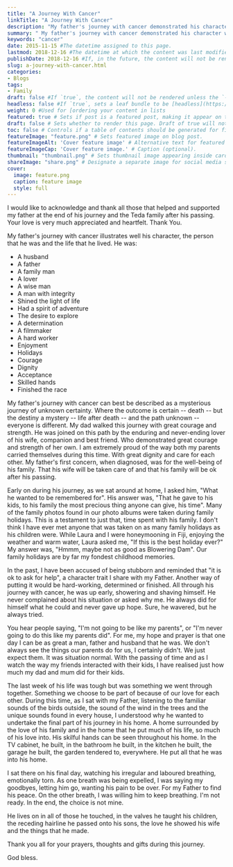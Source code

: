 ```yaml
---
title: "A Journey With Cancer"
linkTitle: "A Journey With Cancer"
description: "My father's journey with cancer demonstrated his character well, the person he was and the life that he lived."
summary: " My father's journey with cancer demonstrated his character well, the person he was and the life that he lived."
keywords: "cancer"
date: 2015-11-15 #The datetime assigned to this page.
lastmod: 2018-12-16 #The datetime at which the content was last modified.
publishDate: 2018-12-16 #If, in the future, the content will not be rendered unless the --buildFuture flag is passed to Hugo.
slug: a-journey-with-cancer.html
categories:
- Blogs
tags:
- Family
draft: false #If `true`, the content will not be rendered unless the `--buildDrafts` flag is passed to the `hugo` command.
headless: false #If `true`, sets a leaf bundle to be [headless](https://gohugo.io/content-management/page-bundles/#headless-bundle).
weight: 0 #Used for [ordering your content in lists
featured: true # Sets if post is a featured post, making it appear on the sidebar. A featured post won't be listed on the sidebar if it's the current page
draft: false # Sets whether to render this page. Draft of true will not be rendered.
toc: false # Controls if a table of contents should be generated for first-level links automatically.
featureImage: "feature.png" # Sets featured image on blog post.
featureImageAlt: 'Cover feature image' # Alternative text for featured image.
featureImageCap: 'Cover feature image.' # Caption (optional).
thumbnail: "thumbnail.png" # Sets thumbnail image appearing inside card on homepage.
shareImage: "share.png" # Designate a separate image for social media sharing.
cover:
  image: feature.png
  caption: feature image
  style: full
---
```


I would like to acknowledge and thank all those that helped and supported my father at the end of his journey and the Teda family after his passing. Your love is very much appreciated and heartfelt. Thank You.

My father's journey with cancer illustrates well his character, the person that he was and the life that he lived. He was:

- A husband
- A father
- A family man
- A lover
- A wise man
- A man with integrity
- Shined the light of life
- Had a spirit of adventure
- The desire to explore
- A determination
- A filmmaker
- A hard worker
- Enjoyment
- Holidays
- Courage
- Dignity
- Acceptance
- Skilled hands
- Finished the race

My father's journey with cancer can best be described as a mysterious journey of unknown certainty. Where the outcome is certain -- death -- but the destiny a mystery -- life after death -- and the path unknown -- everyone is different. My dad walked this journey with great courage and strength. He was joined on this path by the enduring and never-ending lover of his wife, companion and best friend. Who demonstrated great courage and strength of her own. I am extremely proud of the way both my parents carried themselves during this time. With great dignity and care for each other. My father's first concern, when diagnosed, was for the well-being of his family. That his wife will be taken care of and that his family will be ok after his passing.

Early on during his journey, as we sat around at home, I asked him, "What he wanted to be remembered for". His answer was, "That he gave to his kids, to his family the most precious thing anyone can give, his time". Many of the family photos found in our photo albums were taken during family holidays. This is a testament to just that, time spent with his family. I don't think I have ever met anyone that was taken on as many family holidays as his children were. While Laura and I were honeymooning in Fiji, enjoying the weather and warm water, Laura asked me, "If this is the best holiday ever?" My answer was, "Hmmm, maybe not as good as Blowering Dam". Our family holidays are by far my fondest childhood memories.

In the past, I have been accused of being stubborn and reminded that "it is ok to ask for help", a character trait I share with my Father. Another way of putting it would be hard-working, determined or finished. All through his journey with cancer, he was up early, showering and shaving himself. He never complained about his situation or asked why me. He always did for himself what he could and never gave up hope. Sure, he wavered, but he always tried.

You hear people saying, "I'm not going to be like my parents", or "I'm never going to do this like my parents did". For me, my hope and prayer is that one day I can be as great a man, father and husband that he was. We don't always see the things our parents do for us, I certainly didn't. We just expect them. It was situation normal. With the passing of time and as I watch the way my friends interacted with their kids, I have realised just how much my dad and mum did for their kids.

The last week of his life was tough but was something we went through together. Something we choose to be part of because of our love for each other. During this time, as I sat with my Father, listening to the familiar sounds of the birds outside, the sound of the wind in the trees and the unique sounds found in every house, I understood why he wanted to undertake the final part of his journey in his home. A home surrounded by the love of his family and in the home that he put much of his life, so much of his love into. His skilful hands can be seen throughout his home. In the TV cabinet, he built, in the bathroom he built, in the kitchen he built, the garage he built, the garden tendered to, everywhere. He put all that he was into his home.

I sat there on his final day, watching his irregular and laboured breathing, emotionally torn. As one breath was being expelled, I was saying my goodbyes, letting him go, wanting his pain to be over. For my Father to find his peace. On the other breath, I was willing him to keep breathing. I'm not ready. In the end, the choice is not mine.

He lives on in all of those he touched, in the valves he taught his children, the receding hairline he passed onto his sons, the love he showed his wife and the things that he made.

Thank you all for your prayers, thoughts and gifts during this journey.

God bless.
